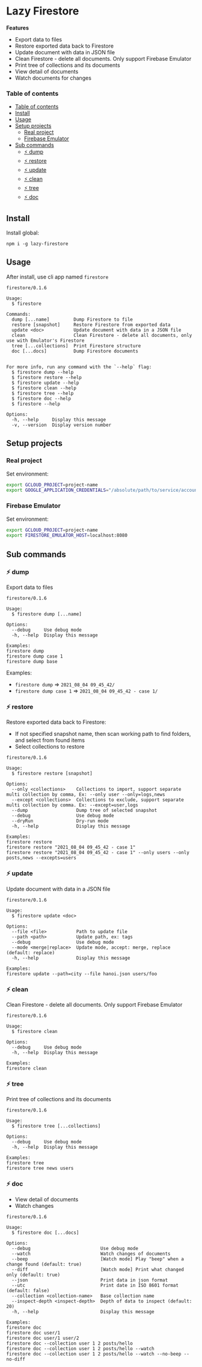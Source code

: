 # Lazy Firestore

**Features**

- Export data to files
- Restore exported data back to Firestore
- Update document with data in JSON file
- Clean Firestore - delete all documents. Only support Firebase Emulator
- Print tree of collections and its documents
- View detail of documents
- Watch documents for changes

### Table of contents

- [Table of contents](#table-of-contents)
- [Install](#install)
- [Usage](#usage)
- [Setup projects](#setup-projects)
    - [Real project](#real-project)
    - [Firebase Emulator](#firebase-emulator)
- [Sub commands](#sub-commands)
    - [⚡️ dump](#-dump)
    - [⚡️ restore](#-restore)
    - [⚡️ update](#-update)
    - [⚡️ clean](#-clean)
    - [⚡️ tree](#-tree)
    - [⚡️ doc](#-doc)

## Install

Install global:

```shell
npm i -g lazy-firestore
```

## Usage

After install, use cli app named `firestore`

```
firestore/0.1.6

Usage:
  $ firestore 

Commands:
  dump [...name]         Dump Firestore to file
  restore [snapshot]     Restore Firestore from exported data
  update <doc>           Update document with data in a JSON file
  clean                  Clean Firestore - delete all documents, only use with Emulator's Firestore
  tree [...collections]  Print Firestore structure
  doc [...docs]          Dump Firestore documents
                         

For more info, run any command with the `--help` flag:
  $ firestore dump --help
  $ firestore restore --help
  $ firestore update --help
  $ firestore clean --help
  $ firestore tree --help
  $ firestore doc --help
  $ firestore --help

Options:
  -h, --help     Display this message 
  -v, --version  Display version number 
```

## Setup projects

### Real project

Set environment:

```sh
export GCLOUD_PROJECT=project-name
export GOOGLE_APPLICATION_CREDENTIALS="/absolute/path/to/service/account/key.json"
```

### Firebase Emulator

Set environment:

```sh
export GCLOUD_PROJECT=project-name
export FIRESTORE_EMULATOR_HOST=localhost:8080 
```

## Sub commands

### ⚡️ dump

Export data to files

```
firestore/0.1.6

Usage:
  $ firestore dump [...name]

Options:
  --debug     Use debug mode 
  -h, --help  Display this message 

Examples:
firestore dump
firestore dump case 1
firestore dump base
```

Examples:

- `firestore dump` => `2021_08_04 09_45_42/`
- `firestore dump case 1` => `2021_08_04 09_45_42 - case 1/`

### ⚡️ restore

Restore exported data back to Firestore:

- If not specified snapshot name, then scan working path to find folders, and select from found items
- Select collections to restore

```
firestore/0.1.6

Usage:
  $ firestore restore [snapshot]

Options:
  --only <collections>    Collections to import, support separate multi collection by comma, Ex: --only user --only=logs,news 
  --except <collections>  Collections to exclude, support separate multi collection by comma. Ex: --except=user,logs 
  --dump                  Dump tree of selected snapshot 
  --debug                 Use debug mode 
  --dryRun                Dry-run mode 
  -h, --help              Display this message 

Examples:
firestore restore
firestore restore "2021_08_04 09_45_42 - case 1"
firestore restore "2021_08_04 09_45_42 - case 1" --only users --only posts,news --excepts=users
```

### ⚡️ update

Update document with data in a JSON file

```
firestore/0.1.6

Usage:
  $ firestore update <doc>

Options:
  --file <file>           Path to update file 
  --path <path>           Update path, ex: tags 
  --debug                 Use debug mode 
  --mode <merge|replace>  Update mode, accept: merge, replace (default: replace)
  -h, --help              Display this message 

Examples:
firestore update --path=city --file hanoi.json users/foo
```

### ⚡️ clean

Clean Firestore - delete all documents. Only support Firebase Emulator

```
firestore/0.1.6

Usage:
  $ firestore clean

Options:
  --debug     Use debug mode 
  -h, --help  Display this message 

Examples:
firestore clean
```

### ⚡️ tree

Print tree of collections and its documents

```
firestore/0.1.6

Usage:
  $ firestore tree [...collections]

Options:
  --debug     Use debug mode 
  -h, --help  Display this message 

Examples:
firestore tree
firestore tree news users
```

### ⚡️ doc

- View detail of documents
- Watch changes

```
firestore/0.1.6

Usage:
  $ firestore doc [...docs]

Options:
  --debug                          Use debug mode 
  --watch                          Watch changes of documents 
  --beep                           [Watch mode] Play "beep" when a change found (default: true)
  --diff                           [Watch mode] Print what changed only (default: true)
  --json                           Print data in json format 
  --utc                            Print date in ISO 8601 format (default: false)
  --collection <collection-name>   Base collection name 
  --inspect-depth <inspect-depth>  Depth of data to inspect (default: 20)
  -h, --help                       Display this message 

Examples:
firestore doc
firestore doc user/1
firestore doc user/1 user/2
firestore doc --collection user 1 2 posts/hello
firestore doc --collection user 1 2 posts/hello --watch
firestore doc --collection user 1 2 posts/hello --watch --no-beep --no-diff
```
